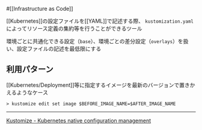 #[[Infrastructure as Code]]

[[Kubernetes]]の設定ファイルを[[YAML]]で記述する際、 `kustomization.yaml` によってリソース定義の集約等を行うことができるツール

環境ごとに共通化できる設定（`base`）、環境ごとの差分設定（`overlays`）を扱い、設定ファイルの記述を最低限にする

## 利用パターン

[[Kubernetes/Deployment]]等に指定するイメージを最新のバージョンで置きかえるようなケース
```
> kustomize edit set image $BEFORE_IMAGE_NAME=$AFTER_IMAGE_NAME
```

---

[Kustomize - Kubernetes native configuration management](https://kustomize.io/)